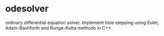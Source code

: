 odesolver
=========

ordinary differential equation solver. Implement time stepping using Euler, Adam-Bashforth and Runge-Kutta methods in C++.
